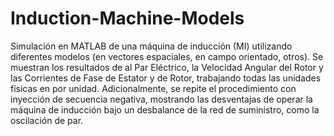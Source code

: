 # Induction-Machine-Models

Simulación en MATLAB de una máquina de inducción (MI) utilizando diferentes modelos (en vectores espaciales, en campo orientado, otros). Se muestran los resultados de al Par Eléctrico, la Velocidad Angular del Rotor y las Corrientes de Fase de Estator y de Rotor, trabajando todas las unidades físicas en por unidad. Adicionalmente, se repite el procedimiento con inyección de secuencia negativa, mostrando las desventajas de operar la máquina de inducción bajo un desbalance de la red de suministro, como la oscilación de par.
